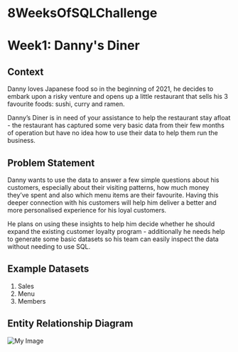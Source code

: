 # 8WeeksOfSQLChallenge
# Week1: Danny's Diner

## Context
Danny loves Japanese food so in the beginning of 2021, he decides to embark upon a risky venture and opens up a little restaurant that sells his 3 favourite foods: sushi, curry and ramen.

Danny’s Diner is in need of your assistance to help the restaurant stay afloat - the restaurant has captured some very basic data from their few months of operation but have no idea how to use their data to help them run the business.

## Problem Statement
Danny wants to use the data to answer a few simple questions about his customers, especially about their visiting patterns, how much money they’ve spent and also which menu items are their favourite. Having this deeper connection with his customers will help him deliver a better and more personalised experience for his loyal customers.

He plans on using these insights to help him decide whether he should expand the existing customer loyalty program - additionally he needs help to generate some basic datasets so his team can easily inspect the data without needing to use SQL.

## Example Datasets
1. Sales
2. Menu
3. Members

## Entity Relationship Diagram
![My Image](images/ER.png)
  




